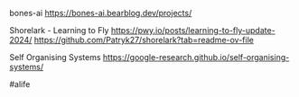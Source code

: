 
bones-ai
https://bones-ai.bearblog.dev/projects/

Shorelark - Learning to Fly
https://pwy.io/posts/learning-to-fly-update-2024/
https://github.com/Patryk27/shorelark?tab=readme-ov-file

Self Organising Systems
https://google-research.github.io/self-organising-systems/


#alife

